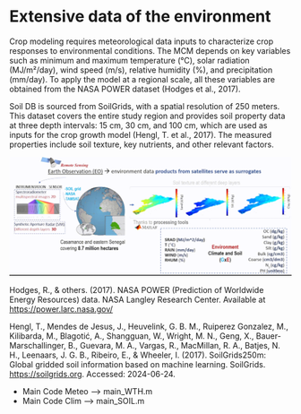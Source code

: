 # **Extensive data of the environment**

Crop modeling requires meteorological data inputs to characterize crop responses to environmental conditions. The MCM depends on key variables such as minimum and maximum temperature (°C), solar radiation (MJ/m²/day), wind speed (m/s), relative humidity (\%), and precipitation (mm/day). To apply the model at a regional scale, all these variables are obtained from the NASA POWER dataset (Hodges et al., 2017).

Soil DB is sourced from SoilGrids, with a spatial resolution of 250 meters. This dataset covers the entire study region and provides soil property data at three depth intervals: 15 cm, 30 cm, and 100 cm, which are used as inputs for the crop growth model (Hengl, T. et al., 2017). The measured properties include soil texture, key nutrients, and other relevant factors. 


<p align="center">
<img src="./media/Sat-DB.gif" alt="drawing" width="1000"/>  
</p>



Hodges, R., & others. (2017). NASA POWER (Prediction of Worldwide Energy Resources) data. NASA Langley Research Center. Available at https://power.larc.nasa.gov/


Hengl, T., Mendes de Jesus, J., Heuvelink, G. B. M., Ruiperez Gonzalez, M., Kilibarda, M., Blagotić, A., Shangguan, W., Wright, M. N., Geng, X., Bauer-Marschallinger, B., Guevara, M. A., Vargas, R., MacMillan, R. A., Batjes, N. H., Leenaars, J. G. B., Ribeiro, E., & Wheeler, I. (2017). SoilGrids250m: Global gridded soil information based on machine learning. SoilGrids. https://soilgrids.org. Accessed: 2024-06-24.


- Main Code Meteo --> main_WTH.m
- Main Code Clim --> main_SOIL.m
